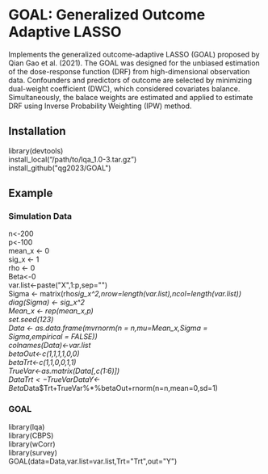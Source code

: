 # GOAL: Generalized Outcome Adaptive LASSO  
Implements the generalized outcome-adaptive LASSO (GOAL) proposed by Qian Gao et al. (2021). The GOAL was designed for the unbiased estimation of the dose-response function (DRF) from high-dimensional observation data. Confounders and predictors of outcome are selected by minimizing dual-weight coefficient (DWC), which considered covariates balance. Simultaneously, the balace weights are estimated and applied to estimate DRF using Inverse Probability Weighting (IPW) method.  
## Installation  
library(devtools)  
install_local(“/path/to/lqa_1.0-3.tar.gz”)  
install_github("qg2023/GOAL")  
## Example  
### Simulation Data  
n<-200  
p<-100  
mean_x <- 0   
sig_x <- 1  
rho <- 0  
Beta<-0  
var.list<-paste("X",1:p,sep="")  
Sigma <- matrix(rho*sig_x^2,nrow=length(var.list),ncol=length(var.list))   
diag(Sigma) <- sig_x^2  
Mean_x <- rep(mean_x,p)  
set.seed(123)  
Data <- as.data.frame(mvrnorm(n = n,mu=Mean_x,Sigma = Sigma,empirical = FALSE))  
colnames(Data)<-var.list  
betaOut<-c(1,1,1,1,0,0)  
betaTrt<-c(1,1,0,0,1,1)  
TrueVar<-as.matrix(Data[,c(1:6)])  
Data$Trt<-TrueVar%*%betaTrt+rnorm(n=n,mean=0,sd=1)  
Data$Y<-Beta*Data$Trt+TrueVar%*%betaOut+rnorm(n=n,mean=0,sd=1)   
### GOAL
library(lqa)  
library(CBPS)  
library(wCorr)  
library(survey)  
GOAL(data=Data,var.list=var.list,Trt="Trt",out="Y")
